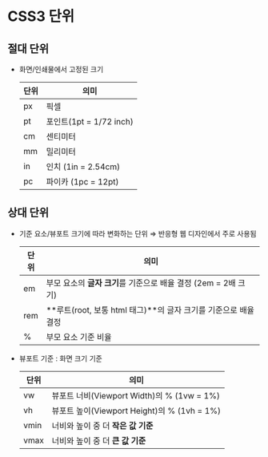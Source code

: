 # CSS3 단위

## 절대 단위

- 화면/인쇄물에서 고정된 크기

  | **단위** | **의미**                |
  | -------- | ----------------------- |
  | px       | 픽셀                    |
  | pt       | 포인트(1pt = 1/72 inch) |
  | cm       | 센티미터                |
  | mm       | 밀리미터                |
  | in       | 인치 (1in = 2.54cm)     |
  | pc       | 파이카 (1pc = 12pt)     |

## 상대 단위

- 기준 요소/뷰포트 크기에 따라 변화하는 단위 ⇒ 반응형 웹 디자인에서 주로 사용됨

  | **단위** | **의미**                                                        |
  | -------- | --------------------------------------------------------------- |
  | em       | 부모 요소의 **글자 크기**를 기준으로 배율 결정 (2em = 2배 크기) |
  | rem      | **루트(root, 보통 html 태그)**의 글자 크기를 기준으로 배율 결정 |
  | %        | 부모 요소 기준 비율                                             |
- 뷰포트 기준 : 화면 크기 기준

  | **단위** | **의미**                                    |
  | -------- | ------------------------------------------- |
  | vw       | 뷰포트 너비(Viewport Width)의 % (1vw = 1%)  |
  | vh       | 뷰포트 높이(Viewport Height)의 % (1vh = 1%) |
  | vmin     | 너비와 높이 중 더 **작은 값 기준**          |
  | vmax     | 너비와 높이 중 더 **큰 값 기준**            |
